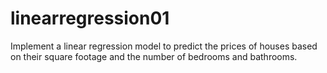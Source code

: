 # linearregression01
Implement a linear regression model to predict the prices of houses based on their square footage and the number of bedrooms and bathrooms.

